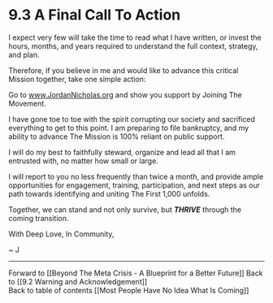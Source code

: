 # 9.3 A Final Call To Action

I expect very few will take the time to read what I have written, or invest the hours, months, and years required to understand the full context, strategy, and plan. 

Therefore, if you believe in me and would like to advance this critical Mission together, take one simple action: 

Go to www.JordanNicholas.org and show you support by Joining The Movement. 

I have gone toe to toe with the spirit corrupting our society and sacrificed everything to get to this point. I am preparing to file bankruptcy, and my ability to advance The Mission is 100% reliant on public support. 

I will do my best to faithfully steward, organize and lead all that I am entrusted with, no matter how small or large. 

I will report to you no less frequently than twice a month, and provide ample opportunities for engagement, training, participation, and next steps as our path towards identifying and uniting The First 1,000 unfolds. 

Together, we can stand and not only survive, but ***THRIVE*** through the coming transition. 

With Deep Love, In Community, 

~ J

___

Forward to [[Beyond The Meta Crisis - A Blueprint for a Better Future]]
Back to [[9.2 Warning and Acknowledgement]]   
Back to table of contents [[Most People Have No Idea What Is Coming]]   

